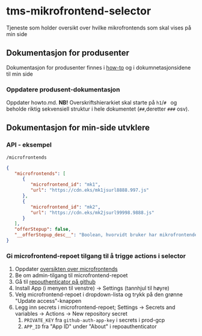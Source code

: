 # tms-mikrofrontend-selector
Tjeneste som holder oversikt over hvilke mikrofrontends som skal vises på min side

## Dokumentasjon for produsenter
Dokumentasjon for produsenter finnes i [how-to](/howto.md) og i dokumnetasjonsidene til min side

### Oppdatere produsent-dokumentasjon
Oppdater howto.md. **NB!** Overskriftshierarkiet skal starte på `h1`/`# ` og beholde riktig sekvensiell struktur i 
hele dokumentet (`##`,deretter `###` osv).

## Dokumentasjon for min-side utvklere

### API - eksempel

`/microfrontends`

```json
{
   "microfrontends": [
      {
         "microfrontend_id": "mk1",
         "url": "https://cdn.eks/mk1jsurl8888.997.js"
      },
      {
         "microfrontend_id": "mk2",
         "url": "https://cdn.eks/mk2jsurl99998.9888.js"
      }
   ],
   "offerStepup": false,
   "__offerStepup_desc__": "Boolean, hvorvidt bruker har mikrofrontender som ikke kan vises ved gjeldende sensitivitetsnivå"
}
```

### Gi microfrontend-repoet tilgang til å trigge actions i selector
1. Oppdater [oversikten over microfrontends](https://navno.sharepoint.com/:x:/r/sites/Teampersonbruker/_layouts/15/Doc.aspx?sourcedoc=%7B566CB64A-D4E2-4672-A740-8C9B7CC9D460%7D&file=Mikrofrontends.xlsx&action=default&mobileredirect=true)
2. Be om admin-tilgang til microfrontend-repoet
3. Gå til [repouthenticator på github](https://github.com/organizations/navikt/settings/apps/min-side-repo-authenticator)
4. Install App (i menyen til venstre) -> Settings (tannhjul til høyre)
5. Velg microfrontend-repoet i dropdown-lista og trykk på den grønne "Update access"-knappen
6. Legg inn secrets i microfrontend-repoet; Settings -> Secrets and variables -> Actions -> New repository secret
   1. `PRIVATE_KEY` fra `github-auth-app-key` i secrets i prod-gcp
   2. `APP_ID` fra "App ID" under "About" i repoauthenticator
